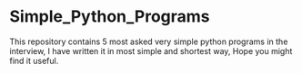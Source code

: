 # Simple_Python_Programs
This repository contains 5 most asked very simple python programs in the interview, I have written it in most simple and shortest way, Hope you might find it useful.

